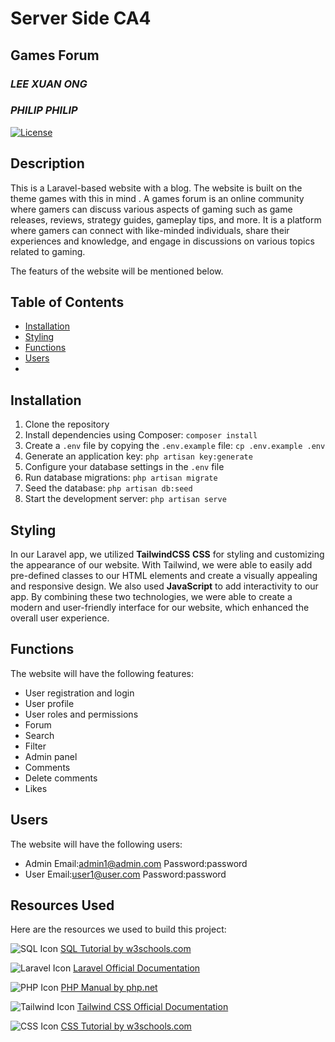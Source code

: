 # Server Side CA4
## Games Forum
### *LEE XUAN ONG*


### *PHILIP PHILIP*


  

[![License](https://img.shields.io/badge/License-MIT-blue.svg)](https://opensource.org/licenses/MIT)

## Description

This is a Laravel-based website with a blog. The website is built on the theme games with this in mind . 
A games forum is an online community where gamers can discuss various aspects of gaming such as game releases, reviews, strategy guides, gameplay tips, and more. It is a platform where gamers can connect with like-minded individuals, share their experiences and knowledge, and engage in discussions on various topics related to gaming. 

The featurs of the website  will be mentioned below.
## Table of Contents

- [Installation](#installation)
- [Styling](#styling)
- [Functions](#function)
- [Users](#users)
-
## Installation

1. Clone the repository
2. Install dependencies using Composer: `composer install`
3. Create a `.env` file by copying the `.env.example` file: `cp .env.example .env`
4. Generate an application key: `php artisan key:generate`
5. Configure your database settings in the `.env` file
6. Run database migrations: `php artisan migrate`
7. Seed the database: `php artisan db:seed`
8. Start the development server: `php artisan serve`

## Styling 
In our Laravel app, we utilized **TailwindCSS** **CSS** for styling and customizing the appearance of our website. With Tailwind, we were able to easily add pre-defined classes to our HTML elements and create a visually appealing and responsive design. We also used **JavaScript** to add interactivity to our app. By combining these two technologies, we were able to create a modern and user-friendly interface for our website, which enhanced the overall user experience.

## Functions
The website will have the following features:
- User registration and login
- User profile
- User roles and permissions
- Forum
- Search
- Filter
- Admin panel
- Comments
- Delete comments
- Likes 

## Users
The website will have the following users:
- Admin
  Email:admin1@admin.com
  Password:password
- User
  Email:user1@user.com
  Password:password


## Resources Used

Here are the resources we used to build this project:

 ![SQL Icon](https://img.icons8.com/color/48/000000/sql.png) [SQL Tutorial by w3schools.com](https://www.w3schools.com/sql/)



![Laravel Icon](https://img.icons8.com/color/48/000000/laravel.png) [Laravel Official Documentation](https://laravel.com/docs)



![PHP Icon](https://img.icons8.com/officel/48/000000/php-logo.png) [PHP Manual by php.net](https://www.php.net/manual/en/)



![Tailwind Icon](https://img.icons8.com/color/48/000000/tailwind-css.png) [Tailwind CSS Official Documentation](https://tailwindcss.com/docs)


![CSS Icon](https://img.icons8.com/color/48/000000/css3.png) [CSS Tutorial by w3schools.com](https://www.w3schools.com/css/)
